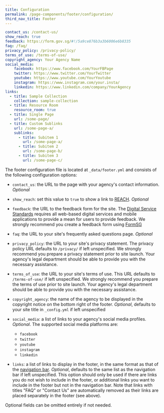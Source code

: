 ```yaml
---
title: Configuration
permalink: /page-components/footer/configuration/
third_nav_title: Footer
---
```

```yaml
contact_us: /contact-us/
show_reach: true
feedback: https://form.gov.sg/#!/5a9ce876b3a3b6006e6b8335
faq: /faq/
privacy_policy: /privacy-policy/
terms_of_use: /terms-of-use/
copyright_agency: Your Agency Name
social_media:
    facebook: https://www.facebook.com/YourFBPage
    twitter: https://www.twitter.com/YourTwitter
    youtube: https://www.youtube.com/YourYoutube
    instagram: https://www.instagram.com/your.insta/
    linkedin: https://www.linkedin.com/company/YourAgency
links:
  - title: Sample Collection
    collection: sample-collection
  - title: Resource Room
    resource_room: true
  - title: Single Page
    url: /some-page/
  - title: Custom Sublinks
    url: /some-page-a/
    sublinks:
      - title: Subitem 1
        url: /some-page-a/
      - title: Subitem 2
        url: /some-page-b/
      - title: Subitem 3
        url: /some-page-c/
```
The footer configuration file is located at `_data/footer.yml` and consists of the following configuration options:

* `contact_us`: the URL to the page with your agency's contact information. *Optional*

* `show_reach`: set this value to `true` to show a link to [REACH](https://www.reach.gov.sg/). *Optional*

* `feedback`: the URL to the feedback form for the site. The [Digital Service Standards](https://www.tech.gov.sg/digital-service-standards/) requires all web-based digital services and mobile applications to provide a mean for users to provide feedback. We strongly recommend you create a feedback form using [FormSG](https://form.gov.sg/)

* `faq`: the URL to your site's frequently asked questions page. *Optional*

* `privacy_policy`: the URL to your site's privacy statement. The privacy policy URL defaults to `/privacy/` if left unspecified. We strongly recommend you prepare a privacy statement prior to site launch. Your agency's legal department should be able to provide you with the necessary assistance.

* `terms_of_use`: the URL to your site's terms of use. This URL defaults to `/terms-of-use/` if left unspecified. We strongly recommend you prepare the terms of use prior to site launch. Your agency's legal department should be able to provide you with the necessary assistance.

* `copyright_agency`: the name of the agency to be displayed in the copyright notice on the bottom right of the footer. *Optional*, defaults to your site title in `_config.yml` if left unspecified

* `social_media`: a list of links to your agency's social media profiles. *Optional*. The supported social media platforms are:

  * `facebook`
  * `twitter`
  * `youtube`
  * `instagram`
  * `linkedin`

* `links`: a list of links to display in the footer, in the same format as that of the [navigation bar](/page-components/navbar/configuration/). *Optional*, defaults to the same list as the navigation bar if left unspecified. This option should only be used if there are links you do not wish to include in the footer, or additional links you want to include in the footer but not in the navigation bar. Note that links with titles "FAQ" or "Contact Us" are automatically removed as their links are placed separately in the footer (see above).

Optional fields can be omitted entirely if not needed.